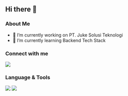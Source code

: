 ## Hi there 👋

<!--
**jokodoepat/jokodoepat** is a ✨ _special_ ✨ repository because its `README.md` (this file) appears on your GitHub profile.
Here are some ideas to get you started:
-->

### About Me
- 🔭 I’m currently working on PT. Juke Solusi Teknologi
- 🌱 I’m currently learning Backend Tech Stack

### Connect with me
![](https://img.shields.io/badge/Linkedin-4aadff) 

### Language & Tools
![](https://img.shields.io/badge/GO-4ac3ff) ![](https://img.shields.io/badge/TIBCO%BWCE-0085f3)
